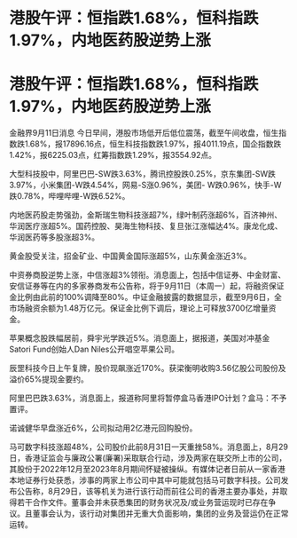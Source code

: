 # 港股午评：恒指跌1.68%，恒科指跌1.97%，内地医药股逆势上涨

# 港股午评：恒指跌1.68%，恒科指跌1.97%，内地医药股逆势上涨

金融界9月11日消息
今日早间，港股市场低开后低位震荡，截至午间收盘，恒生指数跌1.68%，报17896.16点，恒生科技指数跌1.97%，报4011.19点，国企指数跌1.42%，报6225.03点，红筹指数跌1.29%，报3554.92点。

大型科技股中，阿里巴巴-SW跌3.63%，腾讯控股跌0.25%，京东集团-SW跌3.97%，小米集团-W跌4.54%，网易-S涨0.96%，美团-
W跌0.96%，快手-W跌0.78%，哔哩哔哩-W跌6.52%。

内地医药股走势强劲，金斯瑞生物科技涨超7%，绿叶制药涨超6%，百济神州、华润医疗涨超5%。国药控股、昊海生物科技、复旦张江涨幅达4%。康龙化成、华润医药等多股涨超3%。

黄金股受关注，招金矿业、中国黄金国际涨超5%，山东黄金涨近3%。

中资券商股逆势上涨，中信涨超3%领衔。消息面上，包括中信证券、中金财富、安信证券等在内的多家券商发布公告称，将于9月11日（本周一）起，将融资保证金比例由此前的100%调降至80%。中证金融披露的数据显示，截至9月6日，全市场融资余额为1.48万亿元。保证金比例下调后，理论上可释放3700亿增量资金。

苹果概念股跌幅居前，舜宇光学跌近5%。消息面上，据报道，美国对冲基金Satori Fund创始人Dan Niles公开唱空苹果公司。

辰罡科技今日上午复牌，股价现飙涨近170%。获梁衡明收购3.56亿股公司股份及溢价65%提现金要约。

阿里巴巴跌3.63%，消息面上，报道称阿里将暂停盒马香港IPO计划？盒马：不予置评。

诺诚健华早盘涨近6%，公司拟动用2亿港元回购股份。

马可数字科技涨超48%，公司股价此前8月31日一天重挫58%。消息面上，8月29日，香港证监会与廉政公署(廉署)采取联合行动，涉及两家在联交所上市的公司，其股份于2022年12月至2023年8月期间怀疑被操纵。有媒体记者日前从一家香港本地证券行处获悉，涉事的两家上市公司中其中可能就包括马可数字科技。公司发布公告称，8月29日，该等机关为进行该行动而前往公司的香港主要办事处，并取得若干合作文件。董事会并未获悉集团的财务状况及/或业务营运现时已存在争议。且董事会认为，该行动对集团并无重大负面影响，集团的业务及营运仍在正常运转。


